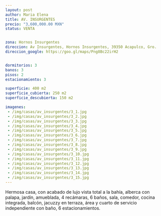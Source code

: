 ```yaml
---
layout: post
author: Maria Elena
title: AV. INSURGENTES
precio: "3,600,000.00 MXN"
status: VENTA


zona: Hornos Insurgentes
direccion: Av Insurgentes, Hornos Insurgentes, 39350 Acapulco, Gro.
direccion_google: https://goo.gl/maps/Png8Bc22irH2


dormitorios: 3
banos: 3
pisos: 2
estacionamiento: 3

superficie: 400 m2
superficie_cubierta: 250 m2
superficie_descubierta: 150 m2

imagenes:
 - /img/casas/av_insurgentes/3_1.jpg
 - /img/casas/av_insurgentes/3_2.jpg
 - /img/casas/av_insurgentes/3_3.jpg
 - /img/casas/av_insurgentes/3_4.jpg
 - /img/casas/av_insurgentes/3_5.jpg
 - /img/casas/av_insurgentes/3_6.jpg
 - /img/casas/av_insurgentes/3_7.jpg
 - /img/casas/av_insurgentes/3_8.jpg
 - /img/casas/av_insurgentes/3_9.jpg
 - /img/casas/av_insurgentes/3_10.jpg
 - /img/casas/av_insurgentes/3_11.jpg
 - /img/casas/av_insurgentes/3_12.jpg
 - /img/casas/av_insurgentes/3_13.jpg
 - /img/casas/av_insurgentes/3_14.jpg
 - /img/casas/av_insurgentes/3_15.jpg
---
```


Hermosa casa, con acabado de lujo vista total a la bahía, alberca con palapa, jardín, amueblada, 4 recámaras, 6 baños, sala, comedor, cocina integrada, balcón, jacuzzy en terraza, área y cuarto de servicio independiente con baño, 6 estacionamientos.
